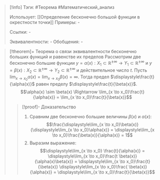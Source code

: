 > [!info]
> Тэги: #Теорема #Математический_анализ   
> 
> Использует: [[Определение бесконечно большой функции в окрестности точки]]
> Примеры: *-*
> 
> Ссылки: *-*
> 
> Эквивалентности: *-*
> Обобщения: *-*

> [!theorem]+ Теоремa о связи эквивалентности бесконечно больших функций и равенстве их пределoв
> Рассмотрим две бесконечно большие функции $y = \alpha(x):X_1 \subset \mathbb{R^{\pm\infty}}\rightarrow Y_1 \subset \mathbb{R^{\pm\infty}}$ и $y = \beta(x):X_2 \subset \mathbb{R^{\pm\infty}}\rightarrow Y_2 \subset \mathbb{R^{\pm\infty}}$ и действительное число $t$. Пусть $\displaystyle\lim_{x \to x_0}\alpha(x) = \lim_{x \to x_0}\beta(x) = \infty$. Тогда предел $\displaystyle\frac{t}{\alpha(x)}$ равен пределу $\displaystyle\frac{t}{\beta(x)}$. $$\alpha(x) \sim \beta(x) \Rightarrow \lim_{x \to x_0}\frac{t}{\alpha(x)} = \lim_{x \to x_0}\frac{t}{\beta(x)}$$
> > [!proof]- Доказательство
> > 1. Сравним две бесконечно большие величины $\beta(x)$ и $\alpha(x)$:  $$\frac{\displaystyle\lim_{x \to x_0}\beta(x)}{\displaystyle\lim_{x \to x_0}\alpha(x)} = \displaystyle\lim_{x \to x_0}\frac{\beta(x)}{\alpha(x)} = 1$$
> > 2. Выразим выражение: $$\displaystyle\lim_{x \to x_0} \frac{t}{\alpha(x)} = \displaystyle\lim_{x \to x_0}\frac{t  \beta(x)}{\alpha(x)\beta(x)} = \displaystyle\lim_{x \to x_0}\frac{t}{\beta(x)} \displaystyle\lim_{x \to x_0}\frac{ \beta(x)}{\alpha(x)} = \displaystyle\lim_{x \to x_0}\frac{t}{\beta(x)}$$
